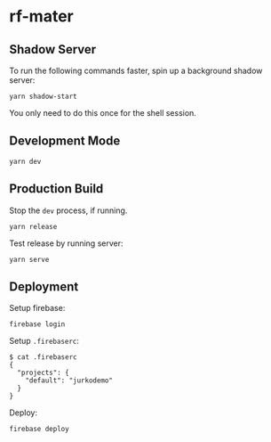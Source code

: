 # rf-mater

## Shadow Server

To run the following commands faster, spin up a background shadow server:

```
yarn shadow-start
```

You only need to do this once for the shell session.


## Development Mode

```
yarn dev
```

## Production Build

Stop the `dev` process, if running.

```
yarn release
```

Test release by running server:

```
yarn serve
```

## Deployment

Setup firebase:

```
firebase login
```

Setup `.firebaserc`:

```
$ cat .firebaserc
{
  "projects": {
    "default": "jurkodemo"
  }
}
```

Deploy:

```
firebase deploy
```
